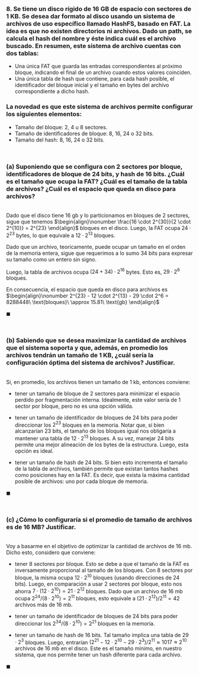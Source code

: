 ### 8. Se tiene un disco rígido de $16$ GB de espacio con sectores de $1$ KB. Se desea dar formato al disco usando un sistema de archivos de uso específico llamado HashFS, basado en FAT. La idea es que no existen directorios ni archivos. Dado un path, se calcula el hash del nombre y éste indica cuál es el archivo buscado. En resumen, este sistema de archivo cuentas con dos tablas:

- Una única FAT que guarda las entradas correspondientes al próximo bloque, indicando el final de un archivo cuando estos valores coinciden.
- Una única tabla de hash que contiene, para cada hash posible, el identificador del bloque inicial y el tamaño en bytes del archivo correspondiente a dicho hash.

### La novedad es que este sistema de archivos permite configurar los siguientes elementos:

- Tamaño del bloque: $2,\ 4$ u $8$ sectores.
- Tamaño de identificadores de bloque: $8,\ 16,\ 24$ o $32$ bits.
- Tamaño del hash: $8,\ 16,\ 24$ o $32$ bits.

<br>

### (a) Suponiendo que se configura con 2 sectores por bloque, identificadores de bloque de $24$ bits, y hash de $16$ bits. ¿Cuál es el tamaño que ocupa la FAT? ¿Cuál es el tamaño de la tabla de archivos? ¿Cuál es el espacio que queda en disco para archivos?

\
Dado que el disco tiene $16$ gb y lo particionamos en bloques de $2$ sectores, sigue que tenemos
$\begin{align}\nonumber
    \frac{16 \cdot 2^{30}}{2 \cdot 2^{10}} = 2^{23}
\end{align}$
bloques en el disco. 
Luego, la FAT ocupa $24 \cdot 2^{23}$ bytes, lo que equivale a $12 \cdot 2^{13}$ bloques.

Dado que un archivo, teoricamente, puede ocupar un tamaño en el orden de la memoria entera, sigue que requerimos a lo sumo 34 bits para expresar su tamaño como un entero sin signo.

Luego, la tabla de archivos ocupa $(24 + 34) \cdot 2^{16}$ bytes. Esto es, $29 \cdot 2^{6}$ bloques. 

En consecuencia, el espacio que queda en disco para archivos es
$\begin{align}\nonumber
    2^{23} - 12 \cdot 2^{13} - 29 \cdot 2^6 = 8288448\ \text{bloques}\ \approx 15.81\ \text{gb}
\end{align}$

$\blacksquare$

<br>

### (b) Sabiendo que se desea maximizar la cantidad de archivos que el sistema soporta y que, además, en promedio los archivos tendrán un tamaño de $1$ KB, ¿cuál sería la configuración óptima del sistema de archivos? Justificar.

\
Si, en promedio, los archivos tienen un tamaño de $1$ kb, entonces conviene:

- tener un tamaño de bloque de $2$ sectores para minimizar el espacio perdido por fragmentación interna. Idealmente, este valor sería de $1$ sector por bloque, pero no es una opción válida.

- tener un tamaño de identificador de bloques de $24$ bits para poder direccionar los $2^{23}$ bloques en la memoria. Notar que, si bien alcanzarían $23$ bits, el tamaño de los bloques igual nos obligaría a mantener una tabla de $12 \cdot 2^{13}$ bloques. A su vez, manejar $24$ bits permite una mejor alineación de los bytes de la estructura. Luego, esta opción es ideal.

- tener un tamaño de hash de $24$ bits. Si bien esto incrementa el tamaño de la tabla de archivos, también permite que existan tantos hashes como posiciones hay en la FAT. Es decir, que exista la máxima cantidad posible de archivos: uno por cada bloque de memoria. 

$\blacksquare$


<br>

### (c) ¿Cómo lo configuraría si el promedio de tamaño de archivos es de $16$ MB? Justificar.

\
Voy a basarme en el objetivo de optimizar la cantidad de archivos de $16$ mb. Dicho esto, considero que conviene:

- tener $8$ sectores por bloque. Esto se debe a que el tamaño de la FAT es inversamente proporcional al tamaño de los bloques. Con $8$ sectores por bloque, la misma ocupa $12 \cdot 2^{10}$ bloques (usando direcciones de $24$ bits). Luego, en comparación a usar $2$ sectores por bloque, esto nos ahorra $7 \cdot (12 \cdot 2^{10}) = 21 \cdot 2^{12}$ bloques. Dado que un archivo de $16$ mb ocupa $2^{24} / (8 \cdot 2^{10}) = 2^{11}$ bloques, esto equivale a $(21 \cdot 2^{12}) / 2^{11} = 42$ archivos más de $16$ mb.

- tener un tamaño de identificador de bloques de $24$ bits para poder direccionar los $2^{34} / (8 \cdot 2^{10}) = 2^{21}$ bloques en la memoria.

- tener un tamaño de hash de $16$ bits. Tal tamaño implica una tabla de $29 \cdot 2^{3}$ bloques. Luego, entrarían $(2^{21} - 12 \cdot 2^{10} - 29 \cdot 2^{3}) / 2^{11} \approx 1017 \approx 2^{10}$ archivos de $16$ mb en el disco. Este es el tamaño mínimo, en nuestro sistema, que nos permite tener un hash diferente para cada archivo.

$\blacksquare$

